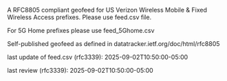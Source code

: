 

A RFC8805 compliant geofeed for US Verizon Wireless Mobile & Fixed Wireless Access prefixes. Please use feed.csv file.

For 5G Home prefixes please use feed_5Ghome.csv

Self-published geofeed as defined in datatracker.ietf.org/doc/html/rfc8805

last update of feed.csv (rfc3339): 2025-09-02T10:50:00-05:00

last review (rfc3339): 2025-09-02T10:50:00-05:00